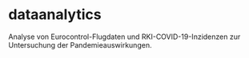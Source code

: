 # dataanalytics
Analyse von Eurocontrol-Flugdaten und RKI-COVID-19-Inzidenzen zur Untersuchung der Pandemieauswirkungen.
